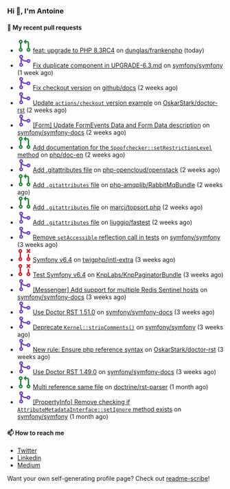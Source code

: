 ### Hi 👋, I'm Antoine

#### 👷 My recent pull requests

- ![](./assets/pr-open.svg) [feat: upgrade to PHP 8.3RC4](https://github.com/dunglas/frankenphp/pull/265) on [dunglas/frankenphp](https://github.com/dunglas/frankenphp) (today)
- ![](./assets/pr-merged.svg) [Fix duplicate component in UPGRADE-6.3.md](https://github.com/symfony/symfony/pull/51818) on [symfony/symfony](https://github.com/symfony/symfony) (1 week ago)
- ![](./assets/pr-merged.svg) [Fix checkout version](https://github.com/github/docs/pull/28668) on [github/docs](https://github.com/github/docs) (2 weeks ago)
- ![](./assets/pr-merged.svg) [Update `actions/checkout` version example](https://github.com/OskarStark/doctor-rst/pull/1523) on [OskarStark/doctor-rst](https://github.com/OskarStark/doctor-rst) (2 weeks ago)
- ![](./assets/pr-merged.svg) [[Form] Update FormEvents Data and Form Data description](https://github.com/symfony/symfony-docs/pull/18934) on [symfony/symfony-docs](https://github.com/symfony/symfony-docs) (2 weeks ago)
- ![](./assets/pr-open.svg) [Add documentation for the `Spoofchecker::setRestrictionLevel` method](https://github.com/php/doc-en/pull/2792) on [php/doc-en](https://github.com/php/doc-en) (2 weeks ago)
- ![](./assets/pr-merged.svg) [Add .gitattributes file](https://github.com/php-opencloud/openstack/pull/367) on [php-opencloud/openstack](https://github.com/php-opencloud/openstack) (2 weeks ago)
- ![](./assets/pr-open.svg) [Add `.gitattributes` file](https://github.com/php-amqplib/RabbitMqBundle/pull/713) on [php-amqplib/RabbitMqBundle](https://github.com/php-amqplib/RabbitMqBundle) (2 weeks ago)
- ![](./assets/pr-open.svg) [Add `.gitattributes` file](https://github.com/marcj/topsort.php/pull/13) on [marcj/topsort.php](https://github.com/marcj/topsort.php) (2 weeks ago)
- ![](./assets/pr-merged.svg) [Add `.gitattributes` file](https://github.com/liuggio/fastest/pull/190) on [liuggio/fastest](https://github.com/liuggio/fastest) (2 weeks ago)
- ![](./assets/pr-merged.svg) [Remove `setAccessible` reflection call in tests](https://github.com/symfony/symfony/pull/51727) on [symfony/symfony](https://github.com/symfony/symfony) (3 weeks ago)
- ![](./assets/pr-closed.svg) [Symfony v6.4](https://github.com/twigphp/intl-extra/pull/9) on [twigphp/intl-extra](https://github.com/twigphp/intl-extra) (3 weeks ago)
- ![](./assets/pr-closed.svg) [Test Symfony v6.4](https://github.com/KnpLabs/KnpPaginatorBundle/pull/773) on [KnpLabs/KnpPaginatorBundle](https://github.com/KnpLabs/KnpPaginatorBundle) (3 weeks ago)
- ![](./assets/pr-merged.svg) [[Messenger] Add support for multiple Redis Sentinel hosts](https://github.com/symfony/symfony-docs/pull/18920) on [symfony/symfony-docs](https://github.com/symfony/symfony-docs) (3 weeks ago)
- ![](./assets/pr-merged.svg) [Use Doctor RST 1.51.0](https://github.com/symfony/symfony-docs/pull/18918) on [symfony/symfony-docs](https://github.com/symfony/symfony-docs) (3 weeks ago)
- ![](./assets/pr-merged.svg) [Deprecate `Kernel::stripComments()`](https://github.com/symfony/symfony/pull/51712) on [symfony/symfony](https://github.com/symfony/symfony) (3 weeks ago)
- ![](./assets/pr-merged.svg) [New rule: Ensure php reference syntax](https://github.com/OskarStark/doctor-rst/pull/1519) on [OskarStark/doctor-rst](https://github.com/OskarStark/doctor-rst) (3 weeks ago)
- ![](./assets/pr-merged.svg) [Use Doctor RST 1.49.0](https://github.com/symfony/symfony-docs/pull/18908) on [symfony/symfony-docs](https://github.com/symfony/symfony-docs) (3 weeks ago)
- ![](./assets/pr-open.svg) [Multi reference same file](https://github.com/doctrine/rst-parser/pull/276) on [doctrine/rst-parser](https://github.com/doctrine/rst-parser) (1 month ago)
- ![](./assets/pr-merged.svg) [[PropertyInfo] Remove checking if `AttributeMetadataInterface::setIgnore` method exists](https://github.com/symfony/symfony/pull/51607) on [symfony/symfony](https://github.com/symfony/symfony) (1 month ago)

#### 📫 How to reach me

- [Twitter](https://twitter.com/a_lamirault)
- [Linkedin](https://www.linkedin.com/in/antoine-lamirault-9a9a9a107/)
- [Medium](https://alamirault.medium.com)

Want your own self-generating profile page? Check out [readme-scribe](https://github.com/muesli/readme-scribe)!
